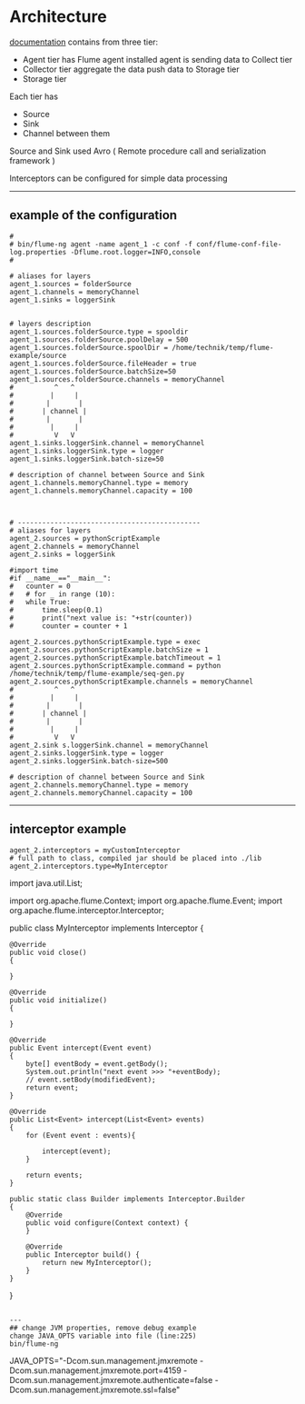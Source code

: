 # Architecture
[documentation](https://flume.apache.org/FlumeUserGuide.html)
contains from three tier:
* Agent tier has Flume agent installed
agent is sending data to Collect tier
* Collector tier 
aggregate the data push data to Storage tier
* Storage tier

Each tier has
* Source
* Sink
* Channel between them

Source and Sink used Avro
( Remote procedure call and serialization framework )

Interceptors can be configured for simple data processing

---
## example of the configuration 
```
#
# bin/flume-ng agent -name agent_1 -c conf -f conf/flume-conf-file-log.properties -Dflume.root.logger=INFO,console
#

# aliases for layers
agent_1.sources = folderSource
agent_1.channels = memoryChannel
agent_1.sinks = loggerSink


# layers description
agent_1.sources.folderSource.type = spooldir
agent_1.sources.folderSource.poolDelay = 500 
agent_1.sources.folderSource.spoolDir = /home/technik/temp/flume-example/source
agent_1.sources.folderSource.fileHeader = true
agent_1.sources.folderSource.batchSize=50
agent_1.sources.folderSource.channels = memoryChannel
#          ^   ^
#         |     |
#        |       |
#       | channel |
#        |       |
#         |     |
#          V   V
agent_1.sinks.loggerSink.channel = memoryChannel
agent_1.sinks.loggerSink.type = logger
agent_1.sinks.loggerSink.batch-size=50

# description of channel between Source and Sink
agent_1.channels.memoryChannel.type = memory
agent_1.channels.memoryChannel.capacity = 100



# ---------------------------------------------
# aliases for layers
agent_2.sources = pythonScriptExample
agent_2.channels = memoryChannel
agent_2.sinks = loggerSink

#import time
#if __name__=="__main__":
#	counter = 0
#	# for _ in range (10):
#	while True:
#		time.sleep(0.1)
#		print("next value is: "+str(counter))
#		counter = counter + 1

agent_2.sources.pythonScriptExample.type = exec
agent_2.sources.pythonScriptExample.batchSize = 1
agent_2.sources.pythonScriptExample.batchTimeout = 1
agent_2.sources.pythonScriptExample.command = python /home/technik/temp/flume-example/seq-gen.py
agent_2.sources.pythonScriptExample.channels = memoryChannel
#          ^   ^
#         |     |
#        |       |
#       | channel |
#        |       |
#         |     |
#          V   V
agent_2.sink s.loggerSink.channel = memoryChannel
agent_2.sinks.loggerSink.type = logger
agent_2.sinks.loggerSink.batch-size=500

# description of channel between Source and Sink
agent_2.channels.memoryChannel.type = memory
agent_2.channels.memoryChannel.capacity = 100
```

---
## interceptor example
```
agent_2.interceptors = myCustomInterceptor
# full path to class, compiled jar should be placed into ./lib
agent_2.interceptors.type=MyInterceptor

```
import java.util.List;

import org.apache.flume.Context;
import org.apache.flume.Event;
import org.apache.flume.interceptor.Interceptor;

public class MyInterceptor implements Interceptor {

    @Override
    public void close()
    {

    }

    @Override
    public void initialize()
    {

    }

    @Override
    public Event intercept(Event event)
    {
        byte[] eventBody = event.getBody();
        System.out.println("next event >>> "+eventBody);
        // event.setBody(modifiedEvent);
        return event;
    }

    @Override
    public List<Event> intercept(List<Event> events)
    {
        for (Event event : events){

            intercept(event);
        }

        return events;
    }

    public static class Builder implements Interceptor.Builder
    {
        @Override
        public void configure(Context context) {
        }

        @Override
        public Interceptor build() {
            return new MyInterceptor();
        }
    }
}
```

---
## change JVM properties, remove debug example
change JAVA_OPTS variable into file (line:225)
bin/flume-ng
```
JAVA_OPTS="-Dcom.sun.management.jmxremote
-Dcom.sun.management.jmxremote.port=4159
-Dcom.sun.management.jmxremote.authenticate=false
-Dcom.sun.management.jmxremote.ssl=false"
```